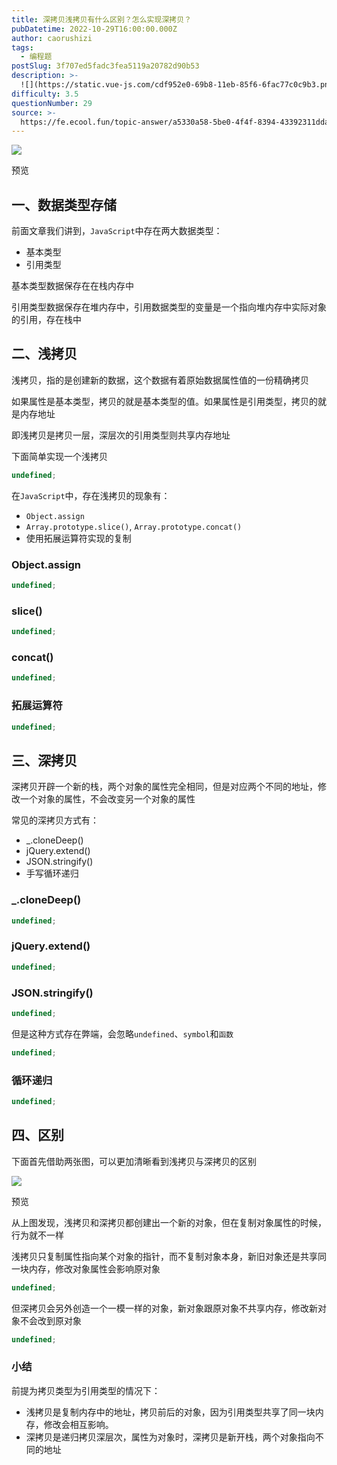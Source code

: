```yaml
---
title: 深拷贝浅拷贝有什么区别？怎么实现深拷贝？
pubDatetime: 2022-10-29T16:00:00.000Z
author: caorushizi
tags:
  - 编程题
postSlug: 3f707ed5fadc3fea5119a20782d90b53
description: >-
  ![](https://static.vue-js.com/cdf952e0-69b8-11eb-85f6-6fac77c0c9b3.png)预览一、数据类型存储--------前面文章我们讲到，`J
difficulty: 3.5
questionNumber: 29
source: >-
  https://fe.ecool.fun/topic-answer/a5330a58-5be0-4f4f-8394-43392311ddaa?orderBy=updateTime&order=desc&tagId=26
---
```


![](https://static.vue-js.com/cdf952e0-69b8-11eb-85f6-6fac77c0c9b3.png)

预览

## 一、数据类型存储

前面文章我们讲到，`JavaScript`中存在两大数据类型：

- 基本类型
- 引用类型

基本类型数据保存在在栈内存中

引用类型数据保存在堆内存中，引用数据类型的变量是一个指向堆内存中实际对象的引用，存在栈中

## 二、浅拷贝

浅拷贝，指的是创建新的数据，这个数据有着原始数据属性值的一份精确拷贝

如果属性是基本类型，拷贝的就是基本类型的值。如果属性是引用类型，拷贝的就是内存地址

即浅拷贝是拷贝一层，深层次的引用类型则共享内存地址

下面简单实现一个浅拷贝

```typescript
undefined;
```

在`JavaScript`中，存在浅拷贝的现象有：

- `Object.assign`
- `Array.prototype.slice()`, `Array.prototype.concat()`
- 使用拓展运算符实现的复制

### Object.assign

```typescript
undefined;
```

### slice()

```typescript
undefined;
```

### concat()

```typescript
undefined;
```

### 拓展运算符

```typescript
undefined;
```

## 三、深拷贝

深拷贝开辟一个新的栈，两个对象的属性完全相同，但是对应两个不同的地址，修改一个对象的属性，不会改变另一个对象的属性

常见的深拷贝方式有：

- \_.cloneDeep()
- jQuery.extend()
- JSON.stringify()
- 手写循环递归

### \_.cloneDeep()

```typescript
undefined;
```

### jQuery.extend()

```typescript
undefined;
```

### JSON.stringify()

```typescript
undefined;
```

但是这种方式存在弊端，会忽略`undefined`、`symbol`和`函数`

```typescript
undefined;
```

### 循环递归

```typescript
undefined;
```

## 四、区别

下面首先借助两张图，可以更加清晰看到浅拷贝与深拷贝的区别

![](https://static.vue-js.com/d9862c00-69b8-11eb-ab90-d9ae814b240d.png)

预览

从上图发现，浅拷贝和深拷贝都创建出一个新的对象，但在复制对象属性的时候，行为就不一样

浅拷贝只复制属性指向某个对象的指针，而不复制对象本身，新旧对象还是共享同一块内存，修改对象属性会影响原对象

```typescript
undefined;
```

但深拷贝会另外创造一个一模一样的对象，新对象跟原对象不共享内存，修改新对象不会改到原对象

```typescript
undefined;
```

### 小结

前提为拷贝类型为引用类型的情况下：

- 浅拷贝是复制内存中的地址，拷贝前后的对象，因为引用类型共享了同一块内存，修改会相互影响。
- 深拷贝是递归拷贝深层次，属性为对象时，深拷贝是新开栈，两个对象指向不同的地址
